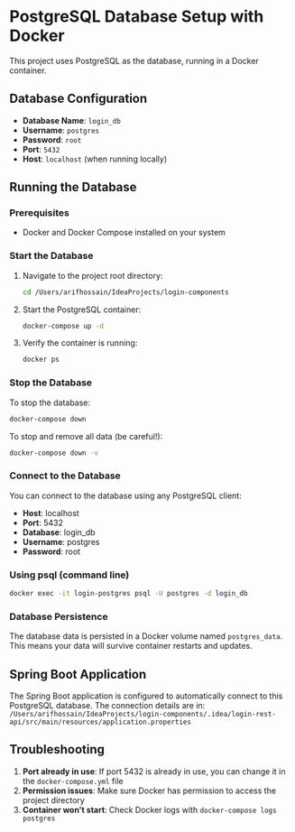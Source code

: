 # PostgreSQL Database Setup with Docker

This project uses PostgreSQL as the database, running in a Docker container.

## Database Configuration

- **Database Name**: `login_db`
- **Username**: `postgres`
- **Password**: `root`
- **Port**: `5432`
- **Host**: `localhost` (when running locally)

## Running the Database

### Prerequisites
- Docker and Docker Compose installed on your system

### Start the Database

1. Navigate to the project root directory:
   ```bash
   cd /Users/arifhossain/IdeaProjects/login-components
   ```

2. Start the PostgreSQL container:
   ```bash
   docker-compose up -d
   ```

3. Verify the container is running:
   ```bash
   docker ps
   ```

### Stop the Database

To stop the database:
```bash
docker-compose down
```

To stop and remove all data (be careful!):
```bash
docker-compose down -v
```

### Connect to the Database

You can connect to the database using any PostgreSQL client:

- **Host**: localhost
- **Port**: 5432
- **Database**: login_db
- **Username**: postgres
- **Password**: root

### Using psql (command line)

```bash
docker exec -it login-postgres psql -U postgres -d login_db
```

### Database Persistence

The database data is persisted in a Docker volume named `postgres_data`. This means your data will survive container restarts and updates.

## Spring Boot Application

The Spring Boot application is configured to automatically connect to this PostgreSQL database. The connection details are in:
`/Users/arifhossain/IdeaProjects/login-components/.idea/login-rest-api/src/main/resources/application.properties`

## Troubleshooting

1. **Port already in use**: If port 5432 is already in use, you can change it in the `docker-compose.yml` file
2. **Permission issues**: Make sure Docker has permission to access the project directory
3. **Container won't start**: Check Docker logs with `docker-compose logs postgres`
